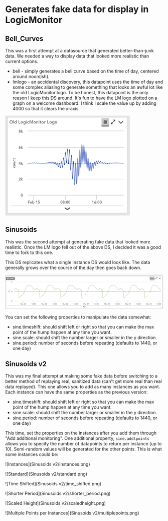 # Generates fake data for display in LogicMonitor

## Bell_Curves
This was a first attempt at a datasource that generated better-than-junk data. We needed a way to display data that looked more realistic than current options.
* bell - simply generates a bell curve based on the time of day, centered around noon(ish).
* lmlogo - an accidental discovery, this datapoint uses the time of day and some complex aliasing to generate something that looks an awful lot like the old LogicMonitor logo. To be honest, this datapoint is the only reason I keep this DS around. It's fun to have the LM logo plotted on a graph on a welcome dashboard. I think I scale the value up by adding 4000 so that it clears the x-axis.

![Old LM Logo](Bell_Curves/old_lm_logo.png)

## Sinusoids
This was the second attempt at generating fake data that looked more realistic. Once the LM logo fell out of the above DS, I decided it was a good time to fork to this one.

This DS replicates what a single instance DS would look like. The data generally grows over the course of the day then goes back down.

![Sinusoids, single instance](Sinusoids/sinusoids.png)

You can set the following properties to manipulate the data somewhat:
* sine.timeshift: should shift left or right so that you can make the max point of the hump happen at any time you want.
* sine.scale: should shift the number larger or smaller in the y direction.
* sine.period: number of seconds before repeating (defaults to 1440, or one day)

## Sinusoids v2
This was my final attempt at making some fake data before switching to a better method of replaying real, sanitized data (can't get more real than real data replayed).
This one allows you to add as many instances as you want. Each instance can have the same properties as the previous version:
* sine.timeshift: should shift left or right so that you can make the max point of the hump happen at any time you want.
* sine.scale: should shift the number larger or smaller in the y direction.
* sine.period: number of seconds before repeating (defaults to 1440, or one day)

This time, set the properties on the instances after you add them through "Add additional monitoring". One additional property, `sine.addlpoints` allows you to specify the number of datapoints to return per instance (up to 10). Semi-random values will be generated for the other points.
This is what some instances could be:

![Instances](Sinusoids v2/instances.png)

![Standard](Sinusoids v2/standard.png)

![Time Shifted](Sinusoids v2/time_shifted.png)

![Shorter Period](Sinusoids v2/shorter_period.png)

![Scaled Height](Sinusoids v2/scaledheight.png)

![Multiple Points per Instances](Sinusoids v2/multiplepoints.png)
